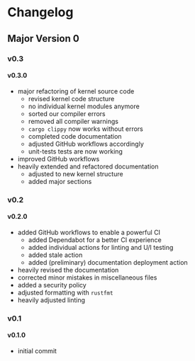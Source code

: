 # Changelog

## Major Version 0

### v0.3

#### v0.3.0

- major refactoring of kernel source code
  - revised kernel code structure
  - no individual kernel modules anymore
  - sorted our compiler errors
  - removed all compiler warnings
  - `cargo clippy` now works without errors
  - completed code documentation
  - adjusted GitHub workflows accordingly
  - unit-tests tests are now working
- improved GitHub workflows
- heavily extended and refactored documentation
  - adjusted to new kernel structure
  - added major sections

### v0.2

#### v0.2.0

- added GitHub workflows to enable a powerful CI
  - added Dependabot for a better CI experience
  - added individual actions for linting and U/I testing
  - added stale action
  - added (preliminary) documentation deployment action
- heavily revised the documentation
- corrected minor mistakes in miscellaneous files
- added a security policy
- adjusted formatting with `rustfmt`
- heavily adjusted linting

### v0.1

#### v0.1.0

- initial commit
